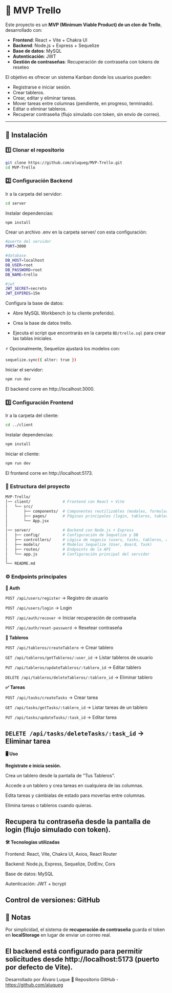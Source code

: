 # 📝 MVP Trello

Este proyecto es un **MVP (Minimum Viable Product) de un clon de Trello**, desarrollado con:

- **Frontend**: React + Vite + Chakra UI  
- **Backend**: Node.js + Express + Sequelize  
- **Base de datos**: MySQL  
- **Autenticación**: JWT  
- **Gestión de contraseñas**: Recuperación de contraseña con tokens de reseteo  

El objetivo es ofrecer un sistema Kanban donde los usuarios pueden:
- Registrarse e iniciar sesión.
- Crear tableros.
- Crear, editar y eliminar tareas.
- Mover tareas entre columnas (pendiente, en progreso, terminado).
- Editar o eliminar tableros.
- Recuperar contraseña (flujo simulado con token, sin envío de correo).

---

## 🚀 Instalación

### 1️⃣ Clonar el repositorio
```bash
git clone https://github.com/aluqueg/MVP-Trello.git
cd MVP-Trello
```

### 2️⃣ Configuración Backend

Ir a la carpeta del servidor:

``` bash
cd server
```

Instalar dependencias:

``` bash
npm install
```

Crear un archivo .env en la carpeta server/ con esta configuración:

``` bash
#puerto del servidor
PORT=3000

#database
DB_HOST=localhost
DB_USER=root
DB_PASSWORD=root
DB_NAME=trello

#jwt
JWT_SECRET=secreto
JWT_EXPIRES=15m
```
Configura la base de datos:

- Abre MySQL Workbench (o tu cliente preferido).

- Crea la base de datos trello.

- Ejecuta el script que encontrarás en la carpeta `BD/trello.sql` para crear las tablas iniciales.

⚡ Opcionalmente, Sequelize ajustará los modelos con:

```bash
sequelize.sync({ alter: true })
```

Iniciar el servidor:

``` bash
npm run dev
```

El backend corre en http://localhost:3000.

### 3️⃣ Configuración Frontend

Ir a la carpeta del cliente:

``` bash
cd ../client
```

Instalar dependencias:

``` bash
npm install
```

Iniciar el cliente:

``` bash
npm run dev
```

El frontend corre en http://localhost:5173.

### 📂 Estructura del proyecto

``` bash
MVP-Trello/
│── client/              # Frontend con React + Vite
│   └── src/
│       ├── components/  # Componentes reutilizables (modales, formularios...)
│       ├── pages/       # Páginas principales (login, tableros, tablero)
│       └── App.jsx
│
│── server/              # Backend con Node.js + Express
│   ├── config/          # Configuración de Sequelize y DB
│   ├── controllers/     # Lógica de negocio (users, tasks, tableros, auth)
│   ├── models/          # Modelos Sequelize (User, Board, Task)
│   ├── routes/          # Endpoints de la API
│   └── app.js           # Configuración principal del servidor
│
└── README.md
```

### ⚙️ Endpoints principales
**🔐 Auth**

`POST /api/users/register` → Registro de usuario

`POST /api/users/login` → Login

`POST /api/auth/recover` → Iniciar recuperación de contraseña

`POST /api/auth/reset-password` → Resetear contraseña

**📌 Tableros**

`POST /api/tableros/createTablero` → Crear tablero

`GET /api/tableros/getTableros/:user_id` → Listar tableros de usuario

`PUT /api/tableros/updateTableros/:tablero_id` → Editar tablero

`DELETE /api/tableros/deleteTableros/:tablero_id` → Eliminar tablero

**✅ Tareas**

`POST /api/tasks/createTasks` → Crear tarea

`GET /api/tasks/getTasks/:tablero_id` → Listar tareas de un tablero

`PUT /api/tasks/updateTasks/:task_id` → Editar tarea

`DELETE /api/tasks/deleteTasks/:task_id` → Eliminar tarea
-----------------------------------------

**🖥️ Uso**

**Regístrate e inicia sesión.**

Crea un tablero desde la pantalla de "Tus Tableros".

Accede a un tablero y crea tareas en cualquiera de las columnas.

Edita tareas y cámbialas de estado para moverlas entre columnas.

Elimina tareas o tableros cuando quieras.

Recupera tu contraseña desde la pantalla de login (flujo simulado con token).
-------------------------------------

**🛠️ Tecnologías utilizadas**

Frontend: React, Vite, Chakra UI, Axios, React Router

Backend: Node.js, Express, Sequelize, DotEnv, Cors

Base de datos: MySQL

Autenticación: JWT + bcrypt

Control de versiones: GitHub
--------------------------------------

## 📌 Notas

Por simplicidad, el sistema de **recuperación de contraseña** guarda el token en **localStorage** en lugar de enviar un correo real.

El backend está configurado para permitir solicitudes desde http://localhost:5173 (puerto por defecto de Vite).
--------------------------------------

Desarrollado por Álvaro Luque 🚀
Repositorio GitHub - https://github.com/aluqueg
